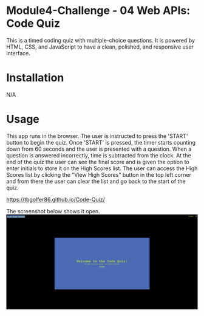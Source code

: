 # Module4-Challenge - 04 Web APIs: Code Quiz

This is a timed coding quiz with multiple-choice questions. It is powered by HTML, CSS, and JavaScript to have a clean, polished, and responsive user interface.

# Installation

N/A

# Usage

This app runs in the browser. The user is instructed to press the 'START' button to begin the quiz. Once 'START' is pressed, the timer starts counting down from 60 seconds and the user is presented with a question. When a question is answered incorrectly, time is subtracted from the clock. At the end of the quiz the user can see the final score and is given the option to enter initials to store it on the High Scores list. The user can access the High Scores list by clicking the "View High Scores" button in the top left corner and from there the user can clear the list and go back to the start of the quiz.

https://tbgolfer86.github.io/Code-Quiz/

The screenshot below shows it open.
![alt text](assets/images/Screenshot%202022-12-18%20at%203.24.24%20PM.png)
